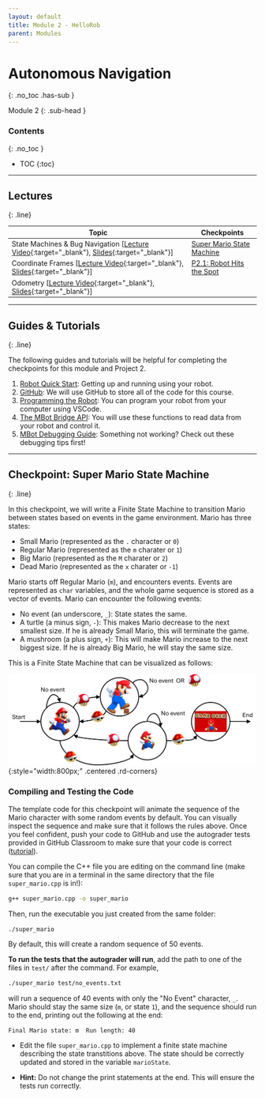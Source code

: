 ```yaml
---
layout: default
title: Module 2 - HelloRob
parent: Modules
---
```


# Autonomous Navigation
{: .no_toc .has-sub }

Module 2
{: .sub-head }

### Contents
{: .no_toc }

* TOC
{:toc}

---

## Lectures
{: .line}


| Topic | Checkpoints |
| ------| ----------- |
| State Machines & Bug Navigation [[Lecture Video](https://youtu.be/4wwOCFol9mQ){:target="_blank"}, [Slides](https://drive.google.com/file/d/1Dd67LYB47rOk8Soq7XubMR9GuhKUgfeM/view?usp=sharing){:target="_blank"}] | [Super Mario State Machine](#checkpoint-super-mario-state-machine) |
| Coordinate Frames [[Lecture Video](https://youtu.be/mgDlW3UxXts){:target="_blank"}, [Slides](https://drive.google.com/file/d/1W0i6nqkzXUWdTYAS6NN1-8ODAtk1-gMf/view?usp=drive_link){:target="_blank"}] | [P2.1: Robot Hits the Spot](/projects/p2#robot_hits_the_spot) |
| Odometry [[Lecture Video](https://youtu.be/NTM9kBL93Dw){:target="_blank"}, [Slides](https://drive.google.com/file/d/1z86z5lVRztW3tdrix1rrrX6iIBferN2H/view?usp=share_link){:target="_blank"}] |  |

---

## Guides & Tutorials
{: .line}

The following guides and tutorials will be helpful for completing the checkpoints for this module and Project 2.

1. [Robot Quick Start](/mbot/quick-start): Getting up and running using your robot.
2. [GitHub](/tutorials/git): We will use GitHub to store all of the code for this course.
3. [Programming the Robot](/mbot/programming): You can program your robot from your computer using VSCode.
4. [The MBot Bridge API](/mbot/bridge-api): You will use these functions to read data from your robot and control it.
5. [MBot Debugging Guide](/mbot/debug-tips): Something not working? Check out these debugging tips first!

---

## Checkpoint: Super Mario State Machine
{: .line}

In this checkpoint, we will write a Finite State Machine to transition Mario between states based on events in the game environment.
Mario has three states:
* Small Mario (represented as the `.` character or `0`)
* Regular Mario (represented as the `m` charater or `1`)
* Big Mario (represented as the `M` charater or `2`)
* Dead Mario (represented as the `x` charater or `-1`)

Mario starts off Regular Mario (`m`), and encounters events. Events are represented as `char` variables, and the whole game sequence is stored as a vector of events. Mario can encounter the following events:
* No event (an underscore, `_`): State states the same.
* A turtle (a minus sign, `-`): This makes Mario decrease to the next smallest size. If he is already Small Mario, this will terminate the game.
* A mushroom (a plus sign, `+`): This will make Mario increase to the next biggest size. If he is already Big Mario, he will stay the same size.

This is a Finite State Machine that can be visualized as follows:

![Super Mario FSM](/assets/images/m2/super_mario_fsm.jpg){:style="width:800px;" .centered .rd-corners}

### Compiling and Testing the Code

The template code for this checkpoint will animate the sequence of the Mario character with some random events by default. You can visually inspect the sequence and make sure that it follows the rules above.
Once you feel confident, push your code to GitHub and use the autograder tests provided in GitHub Classroom to make sure that your code is correct ([tutorial](/tutorials/github-classroom#autograder)).

You can compile the C++ file you are editing on the command line (make sure that you are in a terminal in the same directory that the file `super_mario.cpp` is in!):
```bash
g++ super_mario.cpp -o super_mario
```
Then, run the executable you just created from the same folder:
```bash
./super_mario
```
By default, this will create a random sequence of 50 events.

**To run the tests that the autograder will run**, add the path to one of the files in `test/` after the command. For example,
```bash
./super_mario test/no_events.txt
```
will run a sequence of 40 events with only the "No Event" character, `_`. Mario should stay the same size (`m`, or state `1`), and the sequence should run to the end, printing out the following at the end:
```
Final Mario state: m  Run length: 40
```

<ul class="todo">
    <li class="icon solid fa-laptop-code">
        Edit the file <code>super_mario.cpp</code> to implement a finite state machine describing the state transtitions above. The state should be correctly updated and stored in the variable <code>marioState</code>.
    </li>
</ul>

<ul class="hint">
    <li class="icon solid fa-cogs"><strong>Hint:</strong> Do not change the print statements at the end. This will ensure the tests run correctly.</li>
</ul>
